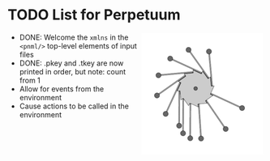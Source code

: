 # TODO List for Perpetuum

<img alt="Perpetuum Mobile" src="image/240px-PerpetuumMobile.gif" style="float: right;"/>

  * DONE: Welcome the `xmlns` in the `<pnml/>` top-level elements of input files
  * DONE: .pkey and .tkey are now printed in order, but note: count from 1
  * Allow for events from the environment
  * Cause actions to be called in the environment
